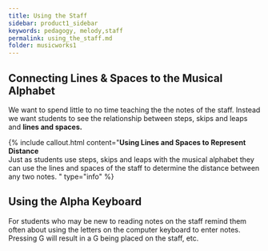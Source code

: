 ```yaml
---
title: Using the Staff
sidebar: product1_sidebar
keywords: pedagogy, melody,staff
permalink: using_the_staff.md
folder: musicworks1
---
```


## Connecting Lines & Spaces to the Musical Alphabet

We want to spend little to no time teaching the the notes of the staff. Instead we want students to see the relationship between steps, skips and leaps and **lines and spaces.**

{% include callout.html content="**Using Lines and Spaces to Represent Distance** <br>Just as students use steps, skips and leaps with the musical alphabet they can use the lines and spaces of the staff to determine the distance between any two notes. " type="info" %} 



## Using the Alpha Keyboard

For students who may be new to reading notes on the staff remind them often about using the letters on the computer keyboard to enter notes. Pressing G will result in a G being placed on the staff, etc.  